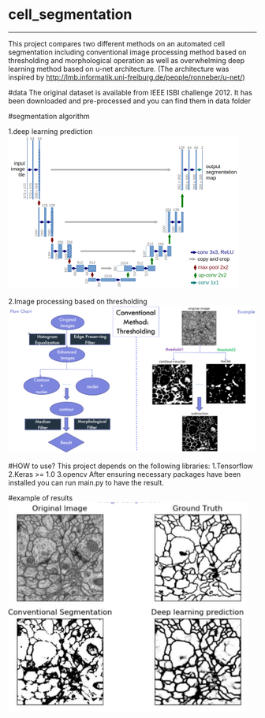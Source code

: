 # cell_segmentation
------------------------------------------------------------------------------------------------------------------------------------------
This project compares two different methods on an automated cell segmentation including conventional image processing method based on thresholding and morphological operation as well as overwhelming deep learning method based on u-net architecture.
(The architecture was inspired by http://lmb.informatik.uni-freiburg.de/people/ronneber/u-net/)

#data
The original dataset is available from IEEE ISBI challenge 2012.
It has been downloaded and pre-processed and you can find them in data folder

#segmentation algorithm

1.deep learning prediction
![image](http://github.com/Wxy-24/cell_segmentation/raw/master/img/unet_model_architecture.png)

2.Image processing based on thresholding
![image](http://github.com/Wxy-24/cell_segmentation/raw/master/img/thresholding.png)

#HOW to use?
This project depends on the following libraries:
1.Tensorflow
2.Keras >= 1.0
3.opencv
After ensuring necessary packages have been installed you can run main.py to have the result.

#example of results
![image](http://github.com/Wxy-24/cell_segmentation/raw/master/img/segmentation_exmaple.png)

